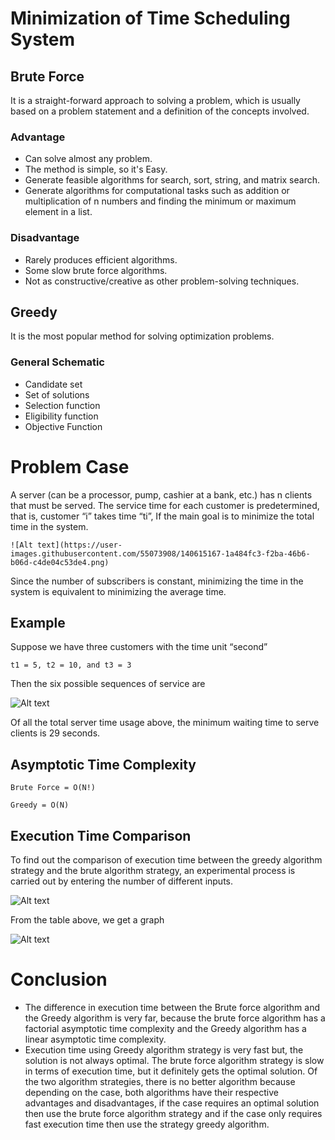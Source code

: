 # Minimization of Time Scheduling System

## Brute Force
It is a straight-forward approach to solving a problem, which is usually based on a problem statement and a definition of the concepts involved.

### Advantage
- Can solve almost any problem.
- The method is simple, so it's Easy.
- Generate feasible algorithms for search, sort, string, and matrix search.
- Generate algorithms for computational tasks such as addition or multiplication of n numbers and finding the minimum or maximum element in a list.

### Disadvantage
- Rarely produces efficient algorithms.
- Some slow brute force algorithms.
- Not as constructive/creative as other problem-solving techniques.

## Greedy
It is the most popular method for solving optimization problems.

### General Schematic
- Candidate set
- Set of solutions
- Selection function
- Eligibility function
- Objective Function

# Problem Case
A server (can be a processor, pump, cashier at a bank, etc.) has n clients that must be served. The service time for each customer is predetermined, that is, customer “i” takes time “ti”, If the main goal is to minimize the total time in the system.
```
![Alt text](https://user-images.githubusercontent.com/55073908/140615167-1a484fc3-f2ba-46b6-b06d-c4de04c53de4.png)
```
Since the number of subscribers is constant, minimizing the time in the system is equivalent to minimizing the average time.

## Example
Suppose we have three customers with the time unit “second”
```
t1 = 5, t2 = 10, and t3 = 3
```
Then the six possible sequences of service are

![Alt text](https://user-images.githubusercontent.com/55073908/140614882-5d2914e2-e765-4b45-a46c-8ad3afa84358.png)

Of all the total server time usage above, the minimum waiting time to serve clients is 29 seconds.

## Asymptotic Time Complexity

```
Brute Force = O(N!)
```

```
Greedy = O(N)
```

## Execution Time Comparison
To find out the comparison of execution time between the greedy algorithm strategy and the brute algorithm strategy, an experimental process is carried out by entering the number of different inputs.

![Alt text](https://user-images.githubusercontent.com/55073908/140615018-f464fadc-1869-4917-8f0a-0b3a39886ad0.png)

From the table above, we get a graph

![Alt text](https://user-images.githubusercontent.com/55073908/140615030-a1789d52-f7a5-4232-be3b-38698c259f47.png)

# Conclusion
- The difference in execution time between the Brute force algorithm and the Greedy algorithm is very far, because the brute force algorithm has a factorial asymptotic time complexity and the Greedy algorithm has a linear asymptotic time complexity.
- Execution time using Greedy algorithm strategy is very fast but, the solution is not always optimal. The brute force algorithm strategy is slow in terms of execution time, but it definitely gets the optimal solution. Of the two algorithm strategies, there is no better algorithm because depending on the case, both algorithms have their respective advantages and disadvantages, if the case requires an optimal solution then use the brute force algorithm strategy and if the case only requires fast execution time then use the strategy greedy algorithm.


